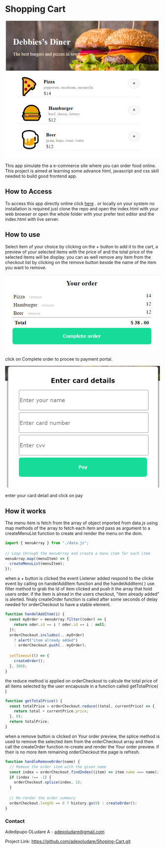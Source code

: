 # Shopping Cart

![Shopping Cart Menu](/images/menu.PNG)

This app simulate the a e-commerce site where you can order food online.
This project is aimed at learning some advance html, javascript and css skill needed to build good frontend app.

## How to Access

To access this app directly online click [here](https://shoping-cart-ashen.vercel.app/)
. or
locally on your system no installation is required just clone the repo and open the index.html with your web browser or open the whole folder with your prefer text editor and the index.html with live server.

## How to use
Select item of your choice by clicking on the + button to add it to the cart, a preview of your selected items with the price of and the total price of the selected items will be display. you can as well remove any item from the checkout list by clicking on the remove button beside the name of the item you want to remove.

![Checkout Preview](/images/checkout.PNG)

click on Complete order to procee to payment portal.

![make payment](/images/payment.PNG)

enter your card detail and click on pay

## How it works
The menu item is fetch from the array of object imported from data.js using map methods of the array to fetch each item and pass as argument to a createMenuList function to create and render the menu on the dom.
```javascript
import { menuArray } from "./data.js";

// Loop through the menuArray and create a menu item for each item
menuArray.map((menuItem) => {
  createMenuList(menuItem);
});

```
when a + button is clicked the event Listener added respond to the clicke event by calling on handelAddItem function and the handelAddItem( ) use filter method to grab the Id of item clicked and push it the array that hold users order. if the item is alread in the users checkout, "item already added" is alerted. finaly createOrder function is called after some seconds of delay needed for orderCheckout to have a stable element.
```js
function handelAddItem(i) {
  const myOrder = menuArray.filter((oder) => {
    return oder.id == i ? oder.id == i : null;
  });
  orderCheckout.includes(...myOrder)
    ? alert("item already added")
    : orderCheckout.push(...myOrder);

  setTimeout(() => {
    createOrder();
  }, 300);
}
```
the reduce method is applied on orderCheckout to calcule the total price of all items selected by the user encapusule in a function called getTotalPrice( )
```js
function getTotalPrice() {
  const totalPrice = orderCheckout.reduce((total, currentPrice) => {
    return total + currentPrice.price;
  }, 0);
  return totalPrice;
}
```
when a remove button is clicked on Your order preview, the splice method is used to remove the selected item from the orderCheckout array and then call the createOrder function re-create and render the Your order preview. if their is no more item remaining orderCheckout the page is refresh.
```js
function handleRemoveOrder(name) {
  // Remove the order item with the given name
  const index = orderCheckout.findIndex((item) => item.name === name);
  if (index !== -1) {
    orderCheckout.splice(index, 1);
  }

  // Re-render the order summary
  orderCheckout.length == 0 ? history.go(0) : createOrder();
}
```

### Contact

Adedipupo OLudare A - adexoludare@gmail.com

Project Link: https://github.com/adexoludare/Shoping-Cart.git